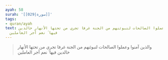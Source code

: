 ```yaml
---
ayah: 58
surah: '[[029|سورة]]'
tags:
- quran/ayah
text: والذين آمنوا وعملوا الصالحات لنبوئنهم من الجنة غرفا تجري من تحتها الأنهار خالدين
  فيها ۚ نعم أجر العاملين
---
```

> والذين آمنوا وعملوا الصالحات لنبوئنهم من الجنة غرفا تجري من تحتها الأنهار خالدين فيها ۚ نعم أجر العاملين
